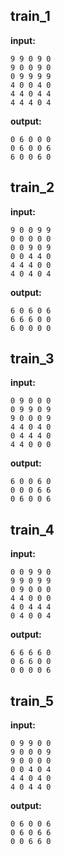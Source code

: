 
## train_1

**input:**
```
9 9 0 9 0
9 0 0 9 0
0 9 9 9 9
4 0 0 4 0
4 4 0 4 4
4 4 4 0 4
```


**output:**
```
0 6 0 0 0
0 6 0 0 6
6 0 0 6 0
```


## train_2

**input:**
```
9 0 0 9 9
0 0 0 0 0
0 0 9 0 9
0 0 4 4 0
4 4 4 0 0
4 0 4 0 4
```


**output:**
```
6 0 6 0 6
6 6 6 0 0
6 0 0 0 0
```


## train_3

**input:**
```
0 9 0 0 0
0 9 9 0 9
9 0 0 0 9
4 4 0 4 0
0 4 4 4 0
4 4 0 0 0
```


**output:**
```
6 0 0 6 0
0 0 0 6 6
0 6 0 0 6
```


## train_4

**input:**
```
0 0 9 9 0
9 9 0 9 9
0 9 0 0 0
4 4 0 0 0
4 0 4 4 4
0 4 0 0 4
```


**output:**
```
6 6 6 6 0
0 6 6 0 0
0 0 0 0 6
```


## train_5

**input:**
```
0 9 9 0 0
9 0 0 0 9
9 0 0 0 0
0 0 4 0 4
4 4 0 4 0
4 0 4 4 0
```


**output:**
```
0 6 0 0 6
0 6 0 6 6
0 0 6 6 0
```


